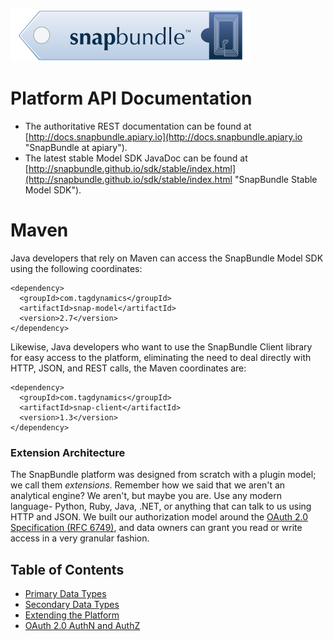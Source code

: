 ![alt text](images/snapbundle.png "Title")

# Platform API Documentation
  * The authoritative REST documentation can be found at [http://docs.snapbundle.apiary.io](http://docs.snapbundle.apiary.io "SnapBundle at apiary").
  * The latest stable Model SDK JavaDoc can be found at [http://snapbundle.github.io/sdk/stable/index.html](http://snapbundle.github.io/sdk/stable/index.html "SnapBundle Stable Model SDK").

# Maven
Java developers that rely on Maven can access the SnapBundle Model SDK using the following coordinates:

    <dependency>
      <groupId>com.tagdynamics</groupId>
      <artifactId>snap-model</artifactId>
      <version>2.7</version>
    </dependency>

Likewise, Java developers who want to use the SnapBundle Client library for easy access to the platform, eliminating the
need to deal directly with HTTP, JSON, and REST calls, the Maven coordinates are:

    <dependency>
      <groupId>com.tagdynamics</groupId>
      <artifactId>snap-client</artifactId>
      <version>1.3</version>
    </dependency>

### Extension Architecture
The SnapBundle platform was designed from scratch with a plugin model; we call them *extensions*. Remember how we said
that we aren't an analytical engine? We aren't, but maybe you are. Use any modern language- Python, Ruby, Java, .NET, or
anything that can talk to us using HTTP and JSON. We built our authorization model around the
[OAuth 2.0 Specification (RFC 6749)](http://tools.ietf.org/html/rfc6749 "OAuth 2.0 Specification"), and data owners can
grant you read or write access in a very granular fashion.

## Table of Contents
  * [Primary Data Types](DATA_TYPES.md#primary "Primary Data Type")
  * [Secondary Data Types](DATA_TYPES.md#secondary "Secondary Data Type")
  * [Extending the Platform](EXTENSION_FRAMEWORK.md "Extension Framework")
  * [OAuth 2.0 AuthN and AuthZ](OAUTH_GUIDE.md "OAuth 2.0 with Extensions")
 
